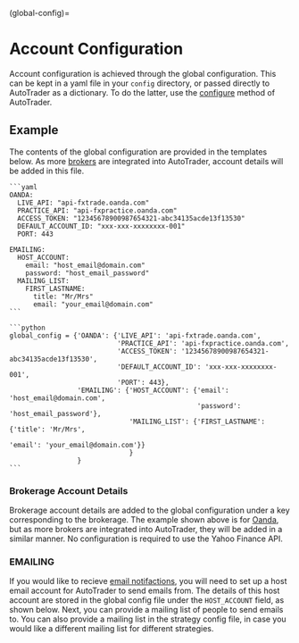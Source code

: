 (global-config)=
# Account Configuration

Account configuration is achieved through the global configuration. This can be kept in a yaml file in your `config` 
directory, or passed directly to AutoTrader as a dictionary. To do the latter, use the [configure](autotrader-configure)
method of AutoTrader.


## Example
The contents of the global configuration are provided in the templates below. As more [brokers](broker-interface)
are integrated into AutoTrader, account details will be added in this file.

````{tab} YAML File
```yaml
OANDA:
  LIVE_API: "api-fxtrade.oanda.com"
  PRACTICE_API: "api-fxpractice.oanda.com"
  ACCESS_TOKEN: "12345678900987654321-abc34135acde13f13530"
  DEFAULT_ACCOUNT_ID: "xxx-xxx-xxxxxxxx-001"
  PORT: 443

EMAILING:
  HOST_ACCOUNT:
    email: "host_email@domain.com"
    password: "host_email_password"
  MAILING_LIST:
    FIRST_LASTNAME:
      title: "Mr/Mrs"
      email: "your_email@domain.com"
```
````
````{tab} Dictionary Form
```python
global_config = {'OANDA': {'LIVE_API': 'api-fxtrade.oanda.com',
                           'PRACTICE_API': 'api-fxpractice.oanda.com',
                           'ACCESS_TOKEN': '12345678900987654321-abc34135acde13f13530',
                           'DEFAULT_ACCOUNT_ID': 'xxx-xxx-xxxxxxxx-001',
                           'PORT': 443},
                 'EMAILING': {'HOST_ACCOUNT': {'email': 'host_email@domain.com',
                                               'password': 'host_email_password'},
                              'MAILING_LIST': {'FIRST_LASTNAME': {'title': 'Mr/Mrs',
                                                                  'email': 'your_email@domain.com'}}
                              }
                 }
```
````

### Brokerage Account Details
Brokerage account details are added to the global configuration under a key corresponding to the brokerage. The example shown
above is for [Oanda](https://developer.oanda.com/rest-live-v20/introduction/), but as more brokers are integrated into AutoTrader,
they will be added in a similar manner. No configuration is required to use the Yahoo Finance API.


### EMAILING
If you would like to recieve [email notifactions](emailing-utils), you will need to set up a host email account 
for AutoTrader to send emails from. The details of this host account are stored in the global config file under the `HOST_ACCOUNT` 
field, as shown below. Next, you can provide a mailing list of people to send emails to. You can also provide a mailing list in the
strategy config file, in case you would like a different mailing list for different strategies.

